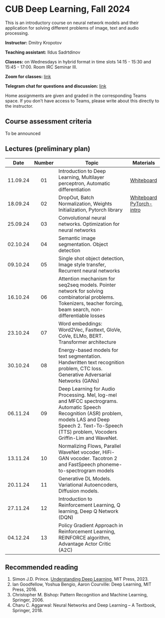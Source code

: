 # CUB Deep Learning, Fall 2024

This is an introductory course on neural network models and their application for solving different problems of image, text and audio processing.

**Instructor:** Dmitry Kropotov

**Teaching assistant:** Ildus Sadrtdinov

**Classes:** on Wednesdays in hybrid format in time slots 14:15 - 15:30 and 15:45 - 17:00. Room IRC Seminar III.

**Zoom for classes:** [link](https://constructor-university.zoom-x.de/j/67032866511?pwd=w6hl3tWoFa0alovM4xSW701J4lvTUf.1)

**Telegram chat for questions and discussion:** [link](https://t.me/+CoIdXcql7a5mMzNi)

Home assignments are given and graded in the corresponding Teams space. If you don't have access to Teams, please write about this directly to the instructor.

## Course assessment criteria

To be announced

## Lectures (preliminary plan)

| Date | Number | Topic | Materials |
| :---: | :---: | --- | --- |
| 11.09.24  | 01  | Introduction to Deep Learning, Multilayer perceptron, Automatic differentiation  | [Whiteboard](Materials/DL01.pdf)  |
| 18.09.24  | 02  | DropOut, Batch Normalization, Weights Initialization, Pytorch library    | [Whiteboard](Materials/DL02.pdf)<br> [PyTorch-intro](Materials/pytorch.pptx)  |
| 25.09.24  | 03  | Convolutional neural networks. Optimization for neural networks |   |
| 02.10.24  | 04  | Semantic image segmentation. Object detection  |  |
| 09.10.24  | 05  | Single shot object detection, Image style transfer, Recurrent neural networks   |   | 
| 16.10.24  | 06  | Attention mechanism for seq2seq models. Pointer network for solving combinatorial problems. Tokenizers, teacher forcing, beam search, non-differentiable losses |  |
| 23.10.24  | 07  | Word embeddings: Word2Vec, Fasttext, GloVe, CoVe, ELMo, BERT. Transformer architecture |   |
| 30.10.24  | 08  | Energy-based models for text segmentation. Handwritten text recognition problem, CTC loss. Generative Adversarial Networks (GANs) |   |
| 06.11.24  | 09  | Deep Learning for Audio Processing. Mel, log-mel and MFCC spectrograms. Automatic Speech Recognition (ASR) problem, models LAS and Deep Speech 2. Text-To-Speech (TTS) problem, Vocoders Griffin-Lim and WaveNet. |   |
| 13.11.24  | 10  | Normalizing Flows, Parallel WaveNet vocoder, HiFi-GAN vocoder. Tacotron 2 and FastSpeech phoneme-to-spectrogram models |   |
| 20.11.24  | 11  | Generative DL Models. Variational Autoencoders, Diffusion models.  |   |
| 27.11.24  | 12  | Introduction to Reinforcement Learning, Q learning, Deep Q Network (DQN) |   |
| 04.12.24  | 13  | Policy Gradient Approach in Reinforcement Learning, REINFORCE algorithm, Advantage Actor Critic (A2C) |   |

## Recommended reading
1. Simon J.D. Prince. [Understanding Deep Learning](https://udlbook.github.io/udlbook/), MIT Press, 2023. 
1. Ian Goodfellow, Yoshua Bengio, Aaron Courville: Deep Learning, MIT Press, 2016.
1. Christopher M. Bishop: Pattern Recognition and Machine Learning, Springer, 2006.
1. Charu C. Aggarwal: Neural Networks and Deep Learning – A Textbook, Springer, 2018.
